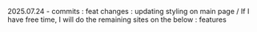 2025.07.24 - commits : feat changes : updating styling on main page / If I have free time, I will do the remaining sites on the below : features
